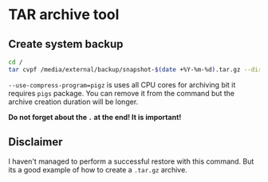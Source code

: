 # TAR archive tool

## Create system backup

```bash
cd /
tar cvpf /media/external/backup/snapshot-$(date +%Y-%m-%d).tar.gz --directory=/ --exclude=proc/* --exclude=sys/* --exclude=dev/* --exclude=mnt/* --exclude=tmp/* --exclude=media/* --use-compress-program=pigz .
```

```--use-compress-program=pigz``` is uses all CPU cores for archiving bit it requires ```pigs``` package.  You can remove it from the command but the archive creation duration will be longer.

__Do not forget about the ```.``` at the end! It is important!__

## Disclaimer
I haven't managed to perform a successful restore with this command. But its a good example of how to create a ```.tar.gz``` archive.
